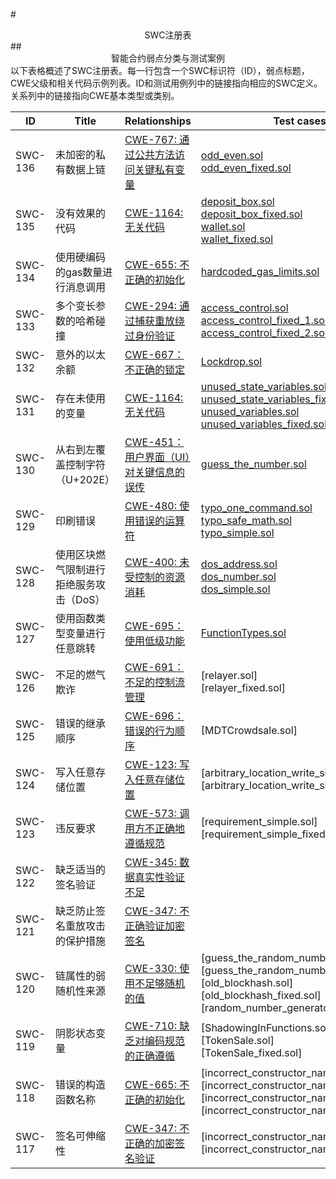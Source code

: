 #<center> SWC注册表</center>
##<center> 智能合约弱点分类与测试案例</center>
以下表格概述了SWC注册表。每一行包含一个SWC标识符（ID），弱点标题，CWE父级和相关代码示例列表。ID和测试用例列中的链接指向相应的SWC定义。关系列中的链接指向CWE基本类型或类别。

| ID | Title | Relationships | Test cases |
|---|---|---|---|
|SWC-136|未加密的私有数据上链|[CWE-767: 通过公共方法访问关键私有变量](https://cwe.mitre.org/data/definitions/767.html)| [odd_even.sol]( https://swcregistry.io/docs/SWC-136#odd-evensol) <br> [odd_even_fixed.sol](https://swcregistry.io/docs/SWC-136#odd-even-fixedsol)|
|SWC-135|没有效果的代码|[CWE-1164: 无关代码](https://cwe.mitre.org/data/definitions/1164.html)|[deposit_box.sol](https://swcregistry.io/docs/SWC-135#deposit-boxsol) <br>[deposit_box_fixed.sol](https://swcregistry.io/docs/SWC-135#deposit-box-fixedsol)<br> [wallet.sol](https://swcregistry.io/docs/SWC-135#walletsol)<br> [wallet_fixed.sol](https://swcregistry.io/docs/SWC-135#wallet-fixedsol)|
|SWC-134|使用硬编码的gas数量进行消息调用|[CWE-655: 不正确的初始化](https://cwe.mitre.org/data/definitions/767.html)|[hardcoded_gas_limits.sol](https://swcregistry.io/docs/SWC-135#deposit-boxsol)|
|SWC-133|多个变长参数的哈希碰撞|[CWE-294: 通过捕获重放绕过身份验证](https://cwe.mitre.org/data/definitions/294.html)|[access_control.sol](https://swcregistry.io/docs/SWC-133#access-controlsol)<br>[access_control_fixed_1.sol](https://swcregistry.io/docs/SWC-133#access-control-fixed-1sol)<br>[access_control_fixed_2.sol](https://swcregistry.io/docs/SWC-133#access-control-fixed-2sol)|
|SWC-132|意外的以太余额|[CWE-667：不正确的锁定](https://cwe.mitre.org/data/definitions/667.html)|[Lockdrop.sol](https://swcregistry.io/docs/SWC-132#lockdropsol)|
|SWC-131|存在未使用的变量|[CWE-1164: 无关代码](https://cwe.mitre.org/data/definitions/1164.html)|[unused_state_variables.sol]( https://swcregistry.io/docs/SWC-131#unused-state-variablessol) <br> [unused_state_variables_fixed.sol](https://swcregistry.io/docs/SWC-131#unused-state-variables-fixedsol)<br>[unused_variables.sol](https://swcregistry.io/docs/SWC-131#unused-variablessol)  <br>[unused_variables_fixed.sol](https://swcregistry.io/docs/SWC-131#unused-variables-fixedsol)|
|SWC-130|从右到左覆盖控制字符（U+202E）|[CWE-451：用户界面（UI）对关键信息的误传](http://cwe.mitre.org/data/definitions/451.html)|[guess_the_number.sol](https://swcregistry.io/docs/SWC-130#guess-the-numbersol)|
|SWC-129|印刷错误|[CWE-480: 使用错误的运算符](https://cwe.mitre.org/data/definitions/480.html)|[typo_one_command.sol](https://swcregistry.io/docs/SWC-129#typo-one-commandsol)<br>[typo_safe_math.sol](https://swcregistry.io/docs/SWC-129#typo-safe-mathsol)<br>[typo_simple.sol](https://swcregistry.io/docs/SWC-129#typo-simplesol)|
|SWC-128|使用区块燃气限制进行拒绝服务攻击（DoS）|[CWE-400: 未受控制的资源消耗](https://cwe.mitre.org/data/definitions/400.html)|[dos_address.sol](https://swcregistry.io/docs/SWC-128#dos-addresssol)<br>[dos_number.sol](https://swcregistry.io/docs/SWC-128#dos-numbersol)<br>[dos_simple.sol](https://swcregistry.io/docs/SWC-128#dos-simplesol)|
|SWC-127|使用函数类型变量进行任意跳转|[CWE-695：使用低级功能](https://cwe.mitre.org/data/definitions/695.html)|[FunctionTypes.sol](https://swcregistry.io/docs/SWC-127#functiontypessol)|
|SWC-126|不足的燃气欺诈|[CWE-691：不足的控制流管理](https://cwe.mitre.org/data/definitions/691.html)|[relayer.sol] <br> [relayer_fixed.sol]|
|SWC-125|错误的继承顺序|[CWE-696：错误的行为顺序](https://cwe.mitre.org/data/definitions/696.html)|[MDTCrowdsale.sol]|
|SWC-124|写入任意存储位置|[CWE-123: 写入任意存储位置](https://cwe.mitre.org/data/definitions/123.html)|[arbitrary_location_write_simple.sol] <br> [arbitrary_location_write_simple_fixed.sol]| <br> [mapping_write.sol]|
|SWC-123|违反要求|[CWE-573: 调用方不正确地遵循规范](https://cwe.mitre.org/data/definitions/573.html)|[requirement_simple.sol] <br> [requirement_simple_fixed.sol]|
|SWC-122|缺乏适当的签名验证|[CWE-345: 数据真实性验证不足](https://cwe.mitre.org/data/definitions/345.html)|
|SWC-121|缺乏防止签名重放攻击的保护措施|[CWE-347: 不正确验证加密签名](https://cwe.mitre.org/data/definitions/347.html)|
|SWC-120|链属性的弱随机性来源|[CWE-330: 使用不足够随机的值](https://cwe.mitre.org/data/definitions/330.html)|[guess_the_random_number.sol] <br> [guess_the_random_number_fixed.sol] <br> [old_blockhash.sol] <br> [old_blockhash_fixed.sol] <br> [random_number_generator.sol]|
|SWC-119|阴影状态变量|[CWE-710: 缺乏对编码规范的正确遵循](http://cwe.mitre.org/data/definitions/710.html)|[ShadowingInFunctions.sol] <br> [TokenSale.sol] <br> [TokenSale_fixed.sol]|
|SWC-118|错误的构造函数名称|[CWE-665: 不正确的初始化](http://cwe.mitre.org/data/definitions/665.html)|[incorrect_constructor_name1.sol] <br> [incorrect_constructor_name1_fixed.sol] <br> [incorrect_constructor_name2.sol] <br> [incorrect_constructor_name2_fixed.sol]|
|SWC-117|签名可伸缩性|[CWE-347: 不正确的加密签名验证](https://cwe.mitre.org/data/definitions/347.html)|[incorrect_constructor_name1.sol] <br> [incorrect_constructor_name1_fixed.sol]